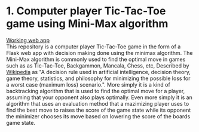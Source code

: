 # 1. Computer player Tic-Tac-Toe game using Mini-Max algorithm
[Working web app](http://gmilana.pythonanywhere.com/)
<br /> This repository is a computer player Tic-Tac-Toe game in the form of a Flask web app with decision making done using the minimax algorithm. The Mini-Max algorithm is commonly used to find the optimal move in games such as as Tic-Tac-Toe, Backgammon, Mancala, Chess, etc, Described by [Wikipedia](https://en.wikipedia.org/wiki/Minimax) as "A decision rule used in artificial intelligence, decision theory, game theory, statistics, and philosophy for minimizing the possible loss for a worst case (maximum loss) scenario.". More simply it is a kind of backtracking algorithm that is used to find the optimal move for a player, assuming that your opponent also plays optimally. Even more simply it is an algorithm that uses an evaluation method that a mazimizing player uses to find the best move to raises the score of the game state while its opponent the minimizer chooses its move based on lowering the score of the boards game state.
